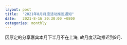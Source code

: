 ```yaml
---
layout: post
title:  "2021年8月月度活动推迟通知"
date:   2021-8-16 20:30:00 +0800
categories: monthly
---
```

因原定的分享嘉宾本月下半月不在上海, 故月度活动推迟到9月.
